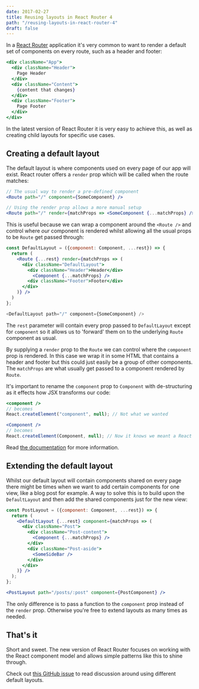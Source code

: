 ```yaml
---
date: 2017-02-27
title: Reusing layouts in React Router 4
path: "/reusing-layouts-in-react-router-4"
draft: false
---
```


In a [React Router](https://reacttraining.com/react-router) application it's
very common to want to render a default set of components on every route, such
as a header and footer:

```jsx
<div className="App">
  <div className="Header">
    Page Header
  </div>
  <div className="Content">
    {content that changes}
  </div>
  <div className="Footer">
    Page Footer
  </div>
</div>
```

In the latest version of React Router it is very easy to achieve this, as well
as creating child layouts for specific use cases.

## Creating a default layout

The default layout is where components used on every page of our app will exist.
React router offers a `render` prop which will be called when the route matches:

```jsx
// The usual way to render a pre-defined component
<Route path="/" component={SomeComponent} />

// Using the render prop allows a more manual setup
<Route path="/" render={matchProps => <SomeComponent {...matchProps} />} />
```

This is useful because we can wrap a component around the `<Route />` and
control where _our_ component is rendered whilst allowing all the usual props to
be `Route` get passed through:

```jsx
const DefaultLayout = ({component: Component, ...rest}) => {
  return (
    <Route {...rest} render={matchProps => (
      <div className="DefaultLayout">
        <div className="Header">Header</div>
          <Component {...matchProps} />
        <div className="Footer">Footer</div>
      </div>
    )} />
  )
};
```
```js
<DefaultLayout path="/" component={SomeComponent} />
```

The `rest` parameter will contain every prop passed to `DefaultLayout` except
for `component` so it allows us to 'forward' them on to the underlying `Route`
component as usual.

By supplying a `render` prop to the `Route` we can control where the `component`
prop is rendered. In this case we wrap it in some HTML that contains a header
and footer but this could just easily be a group of other components. The
`matchProps` are what usually get passed to a component rendered by `Route`.

It's important to rename the `component` prop to `Component` with de-structuring
as it effects how JSX transforms our code:

```jsx
<component />
// becomes
React.createElement("component", null); // Not what we wanted

<Component />
// becomes
React.createElement(Component, null); // Now it knows we meant a React component
```

Read [the
documentation](https://facebook.github.io/react/docs/jsx-in-depth.html#user-defined-components-must-be-capitalized)
for more information.

## Extending the default layout

Whilst our default layout will contain components shared on every page there
might be times when we want to add certain components for one view, like a blog
post for example. A way to solve this is to build upon the `DefaultLayout` and
then add the shared components just for the new view:

```jsx
const PostLayout = ({component: Component, ...rest}) => {
  return (
    <DefaultLayout {...rest} component={matchProps => (
      <div className="Post">
        <div className="Post-content">
          <Component {...matchProps} />
        </div>
        <div className="Post-aside">
          <SomeSideBar />
        </div>
      </div>
    )} />
  );
};
```
```jsx
<PostLayout path="/posts/:post" component={PostComponent} />
```

The only difference is to pass a function to the `component` prop instead of the
`render` prop. Otherwise you're free to extend layouts as many times as needed.

## That's it

Short and sweet. The new version of React Router focuses on working with the
React component model and allows simple patterns like this to shine through.

Check out [this GitHub
issue](https://github.com/ReactTraining/react-router/issues/3928) to read
discussion around using different default layouts.
